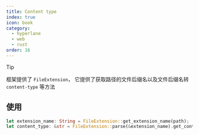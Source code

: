 ```yaml
---
title: Content type
index: true
icon: book
category:
  - hyperlane
  - web
  - rust
order: 16
---
```


> [!tip]
> 框架提供了 `FileExtension`， 它提供了获取路径的文件后缀名以及文件后缀名转 `content-type` 等方法

## 使用

```rust
let extension_name: String = FileExtension::get_extension_name(path);
let content_type: &str = FileExtension::parse(&extension_name).get_content_type();
```

<Bottom />
